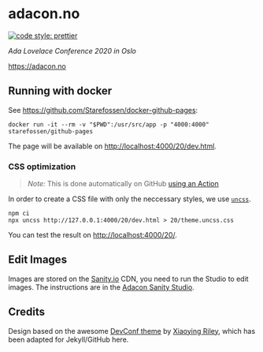 # adacon.no

[![code style: prettier](https://img.shields.io/badge/code_style-prettier-ff69b4.svg)](https://github.com/prettier/prettier/)

_Ada Lovelace Conference 2020 in Oslo_

<https://adacon.no>

## Running with docker

See <https://github.com/Starefossen/docker-github-pages>:

    docker run -it --rm -v "$PWD":/usr/src/app -p "4000:4000" starefossen/github-pages

The page will be available on <http://localhost:4000/20/dev.html>.

### CSS optimization

> _Note:_ This is done automatically on GitHub [using an Action](./.github/workflows/uncss.yaml)

In order to create a CSS file with only the neccessary styles, we use [`uncss`](https://github.com/uncss/uncss).

    npm ci
    npx uncss http://127.0.0.1:4000/20/dev.html > 20/theme.uncss.css

You can test the result on <http://localhost:4000/20/>.

## Edit Images

Images are stored on the [Sanity.io](https://sanity.io) CDN, you need to run the Studio to edit images. The instructions are in the [Adacon Sanity Studio](https://github.com/tech-women/adacon-sanity.git).

## Credits

Design based on the awesome [DevConf theme](https://github.com/xriley/DevConf-Theme)
by
[Xiaoying Riley](http://themes.3rdwavemedia.com), which has been adapted for Jekyll/GitHub here.

